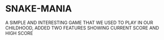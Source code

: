 # SNAKE-MANIA
A SIMPLE AND INTERESTING GAME THAT WE USED TO PLAY IN OUR CHILDHOOD, ADDED TWO FEATURES SHOWING CURRENT SCORE AND HIGH SCORE
